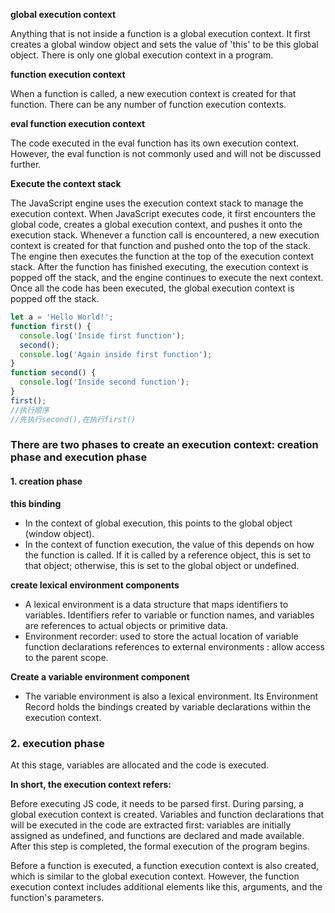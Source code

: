 **global execution context**

Anything that is not inside a function is a global execution context. It first creates a global window object and sets the value of 'this' to be this global object. There is only one global execution context in a program.

**function execution context**

When a function is called, a new execution context is created for that function. There can be any number of function execution contexts.

**eval function execution context**

The code executed in the eval function has its own execution context. However, the eval function is not commonly used and will not be discussed further.

**Execute the context stack**

The JavaScript engine uses the execution context stack to manage the execution context.
When JavaScript executes code, it first encounters the global code, creates a global execution context, and pushes it onto the execution stack. Whenever a function call is encountered, a new execution context is created for that function and pushed onto the top of the stack. The engine then executes the function at the top of the execution context stack. After the function has finished executing, the execution context is popped off the stack, and the engine continues to execute the next context. Once all the code has been executed, the global execution context is popped off the stack.
```JavaScript
let a = 'Hello World!';
function first() {
  console.log('Inside first function');
  second();
  console.log('Again inside first function');
}
function second() {
  console.log('Inside second function');
}
first();
//执行顺序
//先执行second(),在执行first()
```
### There are two phases to create an execution context: creation phase and execution phase
#### 1. creation phase
   **this binding**
   - In the context of global execution, this points to the global object (window object).
   - In the context of function execution, the value of this depends on how the function is called. If it is called by a reference object, this is set to that object; otherwise, this is set to the global object or undefined. 
   
   **create lexical environment components**
   - A lexical environment is a data structure that maps identifiers to variables. Identifiers refer to variable or function names, and variables are references to actual objects or primitive data.
   - Environment recorder: used to store the actual location of variable function declarations references to external environments : allow access to the parent scope. 

   **Create a variable environment component**
   - The variable environment is also a lexical environment. Its Environment Record holds the bindings created by variable declarations within the execution context.

### 2. execution phase
   At this stage, variables are allocated and the code is executed. 

**In short, the execution context refers:**

Before executing JS code, it needs to be parsed first. During parsing, a global execution context is created. Variables and function declarations that will be executed in the code are extracted first: variables are initially assigned as undefined, and functions are declared and made available. After this step is completed, the formal execution of the program begins.

Before a function is executed, a function execution context is also created, which is similar to the global execution context. However, the function execution context includes additional elements like this, arguments, and the function's parameters.

